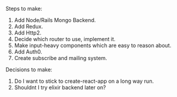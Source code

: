 Steps to make:
  1. Add Node/Rails Mongo Backend.
  2. Add Redux.
  3. Add Http2.
  4. Decide which router to use, implement it.
  5. Make input-heavy components which are easy to reason about.
  6. Add Auth0.
  7. Create subscribe and mailing system.

Decisions to make:
  1. Do I want to stick to create-react-app on a long way run.
  2. Shouldnt I try elixir backend later on?
